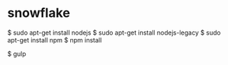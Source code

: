 # snowflake

$ sudo apt-get install nodejs
$ sudo apt-get install nodejs-legacy
$ sudo apt-get install npm
$ npm install

$ gulp
